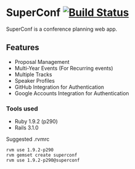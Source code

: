 # SuperConf [![Build Status](https://secure.travis-ci.org/jwang/superconf.png)](http://travis-ci.org/jwang/superconf)

SuperConf is a conference planning web app.

## Features

* Proposal Management
* Multi-Year Events (For Recurring events)
* Multiple Tracks
* Speaker Profiles
* GitHub Integration for Authentication
* Google Accounts Integration for Authentication

### Tools used

* Ruby 1.9.2 (p290)
* Rails 3.1.0


Suggested .rvmrc
```
rvm use 1.9.2-p290 
rvm gemset create superconf 
rvm use 1.9.2-p290@superconf 
```